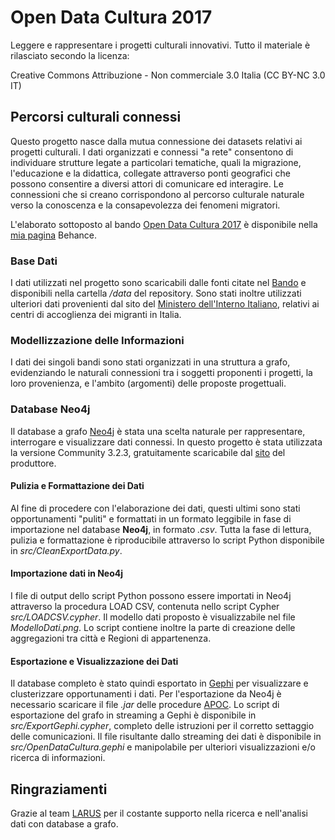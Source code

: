 # Open Data Cultura 2017
Leggere e rappresentare i progetti culturali innovativi.
Tutto il materiale è rilasciato secondo la licenza:

Creative Commons Attribuzione - Non commerciale 3.0 Italia (CC BY-NC 3.0 IT)

## Percorsi culturali connessi
Questo progetto nasce dalla mutua connessione dei datasets relativi ai progetti culturali. I dati organizzati e connessi "a rete" consentono di individuare strutture legate a particolari tematiche, quali la migrazione, l'educazione e la didattica, collegate attraverso ponti geografici che possono consentire a diversi attori di comunicare ed interagire. Le connessioni che si creano corrispondono al percorso culturale naturale verso la conoscenza e la consapevolezza dei fenomeni migratori.

L'elaborato sottoposto al bando [Open Data Cultura 2017](https://www.che-fare.com/ricerche/open-data-per-la-cultura-2017-bando/) è disponibile nella [mia pagina](https://www.behance.net/gallery/55657171/Open-Data-per-la-Cultura-2017) Behance.

### Base Dati
I dati utilizzati nel progetto sono scaricabili dalle fonti citate nel [Bando](https://www.che-fare.com/che-fare-media/2017/05/Bando-Open-Data-per-la-Cultura.pdf) e disponibili nella cartella */data* del repository. Sono stati inoltre utilizzati ulteriori dati provenienti dal sito del [Ministero dell'Interno Italiano](http://www.interno.gov.it/it/sala-stampa/dati-e-statistiche), relativi ai centri di accoglienza dei migranti in Italia.

### Modellizzazione delle Informazioni
I dati dei singoli bandi sono stati organizzati in una struttura a grafo, evidenziando le naturali connessioni tra i soggetti proponenti i progetti, la loro provenienza, e l'ambito (argomenti) delle proposte progettuali.

### Database Neo4j
Il database a grafo [Neo4j](www.neo4j.com) è stata una scelta naturale per rappresentare, interrogare e visualizzare dati connessi. In questo progetto è stata utilizzata la versione Community 3.2.3, gratuitamente scaricabile dal [sito](https://neo4j.com/download/community-edition/) del produttore.

#### Pulizia e Formattazione dei Dati
Al fine di procedere con l'elaborazione dei dati, questi ultimi sono stati opportunamenti "puliti" e formattati in un formato leggibile in fase di importazione nel database **Neo4j**, in formato *.csv*. Tutta la fase di lettura, pulizia e formattazione è riproducibile attraverso lo script Python disponibile in *src/CleanExportData.py*.

#### Importazione dati in Neo4j
I file di output dello script Python possono essere importati in Neo4j attraverso la procedura LOAD CSV, contenuta nello script Cypher *src/LOADCSV.cypher*. Il modello dati proposto è visualizzabile nel file *ModelloDati.png*. Lo script contiene inoltre la parte di creazione delle aggregazioni tra città e Regioni di appartenenza.

#### Esportazione e Visualizzazione dei Dati
Il database completo è stato quindi esportato in [Gephi](https://gephi.org) per visualizzare e clusterizzare opportunamenti i dati. Per l'esportazione da Neo4j è necessario scaricare il file *.jar* delle procedure [APOC](https://neo4j-contrib.github.io/neo4j-apoc-procedures/). Lo script di esportazione del grafo in streaming a Gephi è disponibile in *src/ExportGephi.cypher*, completo delle istruzioni per il corretto settaggio delle comunicazioni. Il file risultante dallo streaming dei dati è disponibile in *src/OpenDataCultura.gephi* e manipolabile per ulteriori visualizzazioni e/o ricerca di informazioni.

## Ringraziamenti
Grazie al team [LARUS](http://www.larus-ba.it) per il costante supporto nella ricerca e nell'analisi dati con database a grafo.
